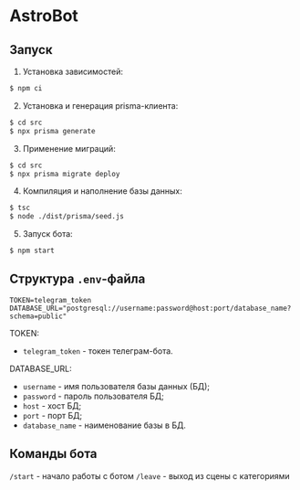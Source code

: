 # AstroBot

## Запуск
1. Установка зависимостей:
```bash
$ npm ci
```
2. Установка и генерация prisma-клиента:
```bash
$ cd src
$ npx prisma generate
```
3. Применение миграций:
```bash
$ cd src
$ npx prisma migrate deploy
```
4. Компиляция и наполнение базы данных:
```bash
$ tsc
$ node ./dist/prisma/seed.js
```
5. Запуск бота:
```bash
$ npm start
```

## Структура `.env`-файла
```
TOKEN=telegram_token
DATABASE_URL="postgresql://username:password@host:port/database_name?schema=public"
```

TOKEN:
- `telegram_token` - токен телеграм-бота.

DATABASE_URL:
- `username` - имя пользователя базы данных (БД);
- `password` - пароль пользователя БД;
- `host` - хост БД;
- `port` - порт БД;
- `database_name` - наименование базы в БД.

## Команды бота
`/start` - начало работы с ботом
`/leave` - выход из сцены с категориями